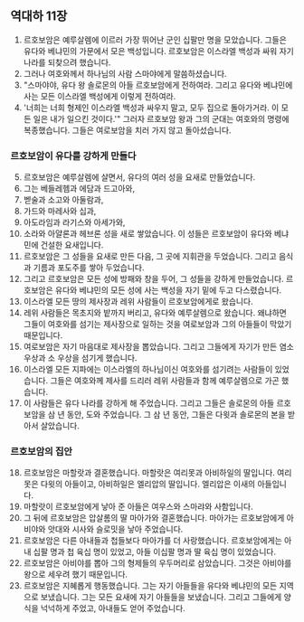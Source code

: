 ## 역대하 11장

1. 르호보암은 예루살렘에 이르러 가장 뛰어난 군인 십팔만 명을 모았습니다. 그들은 유다와 베냐민의 가문에서 모은 백성입니다. 르호보암은 이스라엘 백성과 싸워 자기 나라를 되찾으려 했습니다.
2. 그러나 여호와께서 하나님의 사람 스마야에게 말씀하셨습니다.
3. "스마야야, 유다 왕 솔로몬의 아들 르호보암에게 전하여라. 그리고 유다와 베냐민에 사는 모든 이스라엘 백성에게 이렇게 전하여라.
4. '너희는 너희 형제인 이스라엘 백성과 싸우지 말고, 모두 집으로 돌아가거라. 이 모든 일은 내가 일으킨 것이다.'" 그러자 르호보암 왕과 그의 군대는 여호와의 명령에 복종했습니다. 그들은 여로보암을 치러 가지 않고 돌아섰습니다.
### 르호보암이 유다를 강하게 만들다
5. 르호보암은 예루살렘에 살면서, 유다의 여러 성을 요새로 만들었습니다.
6. 그는 베들레헴과 에담과 드고아와,
7. 벧술과 소고와 아둘람과,
8. 가드와 마레사와 십과,
9. 아도라임과 라기스와 아세가와,
10. 소라와 아얄론과 헤브론 성을 새로 쌓았습니다. 이 성들은 르호보암이 유다와 베냐민에 건설한 요새입니다.
11. 르호보암은 그 성들을 요새로 만든 다음, 그 곳에 지휘관을 두었습니다. 그리고 음식과 기름과 포도주를 쌓아 두었습니다.
12. 그리고 르호보암은 모든 성에 방패와 창을 두어, 그 성들을 강하게 만들었습니다. 르호보암은 유다와 베냐민의 모든 성에 사는 백성을 자기 밑에 두고 다스렸습니다.
13. 이스라엘 모든 땅의 제사장과 레위 사람들이 르호보암에게로 왔습니다.
14. 레위 사람들은 목초지와 밭까지 버리고, 유다와 예루살렘으로 왔습니다. 왜냐하면 그들이 여호와를 섬기는 제사장으로 일하는 것을 여로보암과 그의 아들들이 막았기 때문입니다.
15. 여로보암은 자기 마음대로 제사장을 뽑았습니다. 그리고 그들에게 자기가 만든 염소 우상과 소 우상을 섬기게 했습니다.
16. 이스라엘 모든 지파에는 이스라엘의 하나님이신 여호와를 섬기려는 사람들이 있었습니다. 그들은 여호와께 제사를 드리러 레위 사람들과 함께 예루살렘으로 가곤 했습니다.
17. 이 사람들은 유다 나라를 강하게 해 주었습니다. 그리고 그들은 솔로몬의 아들 르호보암을 삼 년 동안, 도와 주었습니다. 그 삼 년 동안, 그들은 다윗과 솔로몬의 본을 받아서 살았습니다.
### 르호보암의 집안
18. 르호보암은 마할랏과 결혼했습니다. 마할랏은 여리못과 아비하일의 딸입니다. 여리못은 다윗의 아들이고, 아비하일은 엘리압의 딸입니다. 엘리압은 이새의 아들입니다.
19. 마할랏이 르호보암에게 낳아 준 아들은 여우스와 스마랴와 사함입니다.
20. 그 뒤에 르호보암은 압살롬의 딸 마아가와 결혼했습니다. 마아가는 르호보암에게 아비야와 앗대와 시사와 슬로밋을 낳아 주었습니다.
21. 르호보암은 다른 아내들과 첩들보다 마아가를 더 사랑했습니다. 르호보암에게는 아내 십팔 명과 첩 육십 명이 있었고, 아들 이십팔 명과 딸 육십 명이 있었습니다.
22. 르호보암은 아비야를 뽑아 그의 형제들의 우두머리로 삼았습니다. 그것은 아비야를 왕으로 세우려 했기 때문입니다.
23. 르호보암은 지혜롭게 행동했습니다. 그는 자기 아들들을 유다와 베냐민의 모든 지역으로 보냈습니다. 그는 모든 요새에 자기 아들들을 보냈습니다. 그리고 그들에게 양식을 넉넉하게 주었고, 아내들도 얻어 주었습니다.